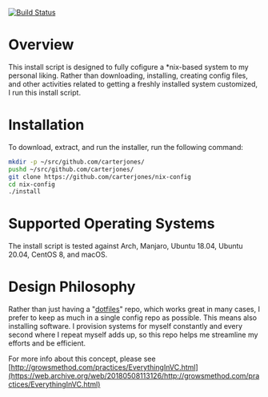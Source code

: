 [![Build Status](https://travis-ci.org/carterjones/nix-config.svg?branch=master)](https://travis-ci.org/carterjones/nix-config)

# Overview

This install script is designed to fully cofigure a *nix-based system to my
personal liking. Rather than downloading, installing, creating config files,
and other activities related to getting a freshly installed system customized,
I run this install script.

# Installation

To download, extract, and run the installer, run the following command:

```bash
mkdir -p ~/src/github.com/carterjones/
pushd ~/src/github.com/carterjones/
git clone https://github.com/carterjones/nix-config
cd nix-config
./install
```

# Supported Operating Systems

The install script is tested against Arch, Manjaro, Ubuntu 18.04, Ubuntu 20.04,
CentOS 8, and macOS.

# Design Philosophy

Rather than just having a "[dotfiles](https://www.google.com/search?q=dotfiles)"
repo, which works great in many cases, I prefer to keep as much in a single
config repo as possible. This means also installing software. I provision
systems for myself constantly and every second where I repeat myself adds up, so
this repo helps me streamline my efforts and be efficient.

For more info about this concept, please see
[http://growsmethod.com/practices/EverythingInVC.html](https://web.archive.org/web/20180508113126/http://growsmethod.com/practices/EverythingInVC.html)
